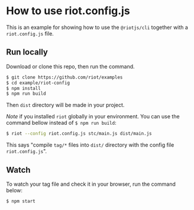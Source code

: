 # How to use riot.config.js

This is an example for showing how to use the `@riotjs/cli` together with a `riot.config.js` file.

## Run locally

Download or clone this repo, then run the command.

```bash
$ git clone https://github.com/riot/examples
$ cd example/riot-config
$ npm install
$ npm run build
```

Then `dist` directory will be made in your project.

*Note*  if you installed `riot` globally in your environment. You can use the command bellow instead of `$ npm run build`:

```bash
$ riot --config riot.config.js stc/main.js dist/main.js
```

This says "compile `tag/*` files into `dist/` directory with the config file `riot.config.js`".

## Watch

To watch your tag file and check it in your browser, run the command below:

```bash
$ npm start
```
